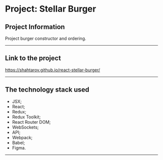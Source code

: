 # Project: Stellar Burger

## Project Information

Project burger constructor and ordering.

---

## Link to the project

https://shahtarov.github.io/react-stellar-burger/

---

## The technology stack used

-  JSX;
-  React;
-  Redux;
-  Redux Toolkit;
-  React Router DOM;
-  WebSockets;
-  API;
-  Webpack;
-  Babel;
-  Figma.

---
